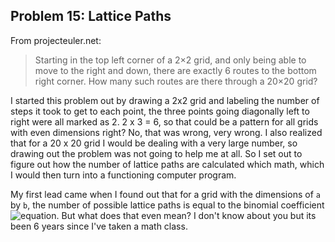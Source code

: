 ## Problem 15: Lattice Paths
From projecteuler.net:
>Starting in the top left corner of a 2×2 grid, and only being able to move to the right and down, there are exactly 6 routes to the bottom right corner. How many such routes are there through a 20×20 grid?

I started this problem out by drawing a 2x2 grid and labeling the number of steps it took to get to each point, the three points going diagonally left to right were all marked as 2. 2 x 3 = 6, so that could be a pattern for all grids with even dimensions right? No, that was wrong, very wrong. I also realized that for a 20 x 20 grid I would be dealing with a very large number, so drawing out the problem was not going to help me at all. So I set out to figure out how the number of lattice paths are calculated which math, which I would then turn into a functioning computer program. 

My first lead came when I found out that for a grid with the dimensions of `a` by `b`, the number of possible lattice paths is equal to the binomial coefficient ![equation](https://latex.codecogs.com/gif.latex?\binom{a&space;&plus;&space;b}{a}). But what does that even mean? I don't know about you but its been 6 years since I've taken a math class. 